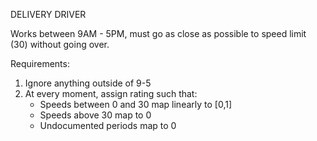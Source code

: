 DELIVERY DRIVER

Works between 9AM - 5PM, must go as close as possible to speed limit (30) without going over.

Requirements:

1. Ignore anything outside of 9-5
2. At every moment, assign rating such that:
	* Speeds between 0 and 30 map linearly to [0,1]
	* Speeds above 30 map to 0
	* Undocumented periods map to 0

